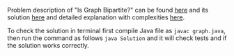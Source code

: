 Problem description of "Is Graph Bipartite?" can be found [here](https://leetcode.com/problems/is-graph-bipartite/) and its solution [here](https://github.com/aurimas13/LeetCode-HackerRank-MAANG/blob/main/LeetCode/Java%20Solutions/Is%20Graph%20Bipartite%3F/graph.java) and detailed explanation with complexities [here](https://leetcode.com/problems/is-graph-bipartite/solutions/3540875/java-solution-well-explained/). 

To check the solution in terminal first compile Java file as `javac graph.java`, then run the command as follows `java Solution` and it will check tests and if the solution works correctly.